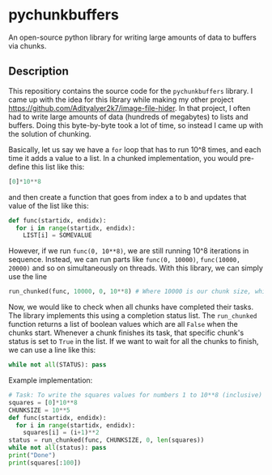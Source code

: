 # pychunkbuffers
An open-source python library for writing large amounts of data to buffers via chunks.

## Description
This repositiory contains the source code for the `pychunkbuffers` library. I came up with the idea for this library while making my other project https://github.com/AdityaIyer2k7/image-file-hider. In that project, I often had to write large amounts of data (hundreds of megabytes) to lists and buffers. Doing this byte-by-byte took a lot of time, so instead I came up with the solution of chunking.

Basically, let us say we have a `for` loop that has to run 10^8 times, and each time it adds a value to a list. In a chunked implementation, you would pre-define this list like this:
```py
[0]*10**8
```
and then create a function that goes from index a to b and updates that value of the list like this:
```py
def func(startidx, endidx):
  for i in range(startidx, endidx):
    LIST[i] = SOMEVALUE
```
However, if we run `func(0, 10**8)`, we are still running 10^8 iterations in sequence. Instead, we can run parts like `func(0, 10000)`, `func(10000, 20000)` and so on simultaneously on threads. With this library, we can simply use the line
```py
run_chunked(func, 10000, 0, 10**8) # Where 10000 is our chunk size, while 0 and 10**8 are our bounds
```
Now, we would like to check when all chunks have completed their tasks. The library implements this using a completion status list. The `run_chunked` function returns a list of boolean values which are all `False` when the chunks start. Whenever a chunk finishes its task, that specific chunk's status is set to `True` in the list. If we want to wait for all the chunks to finish, we can use a line like this:
```py
while not all(STATUS): pass
```
Example implementation:
```py
# Task: To write the squares values for numbers 1 to 10**8 (inclusive)
squares = [0]*10**8
CHUNKSIZE = 10**5
def func(startidx, endidx):
  for i in range(startidx, endidx):
    squares[i] = (i+1)**2
status = run_chunked(func, CHUNKSIZE, 0, len(squares))
while not all(status): pass
print("Done")
print(squares[:100])
```
